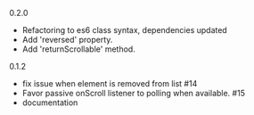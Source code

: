 0.2.0
 * Refactoring to es6 class syntax, dependencies updated
 * Add 'reversed' property.
 * Add 'returnScrollable' method.

0.1.2
 * fix issue when element is removed from list #14
 * Favor passive onScroll listener to polling when available. #15
 * documentation
